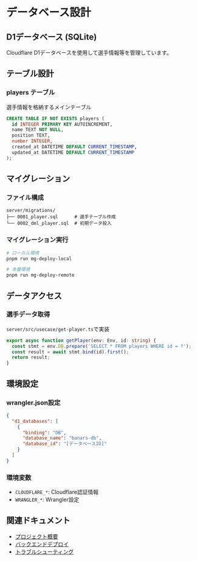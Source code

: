 # データベース設計

## D1データベース (SQLite)

Cloudflare D1データベースを使用して選手情報等を管理しています。

## テーブル設計

### players テーブル
選手情報を格納するメインテーブル

```sql
CREATE TABLE IF NOT EXISTS players (
  id INTEGER PRIMARY KEY AUTOINCREMENT,
  name TEXT NOT NULL,
  position TEXT,
  number INTEGER,
  created_at DATETIME DEFAULT CURRENT_TIMESTAMP,
  updated_at DATETIME DEFAULT CURRENT_TIMESTAMP
);
```

## マイグレーション

### ファイル構成
```
server/migrations/
├── 0001_player.sql      # 選手テーブル作成
└── 0002_dml_player.sql  # 初期データ投入
```

### マイグレーション実行
```bash
# ローカル環境
pnpm run mg-deploy-local

# 本番環境
pnpm run mg-deploy-remote
```

## データアクセス

### 選手データ取得
`server/src/usecase/get-player.ts`で実装

```typescript
export async function getPlayer(env: Env, id: string) {
  const stmt = env.DB.prepare('SELECT * FROM players WHERE id = ?');
  const result = await stmt.bind(id).first();
  return result;
}
```

## 環境設定

### wrangler.json設定
```json
{
  "d1_databases": [
    {
      "binding": "DB",
      "database_name": "banars-db",
      "database_id": "[データベースID]"
    }
  ]
}
```

### 環境変数
- `CLOUDFLARE_*`: Cloudflare認証情報
- `WRANGLER_*`: Wrangler設定

## 関連ドキュメント

- [プロジェクト概要](./overview.md)
- [バックエンドデプロイ](../deployment/backend.md)
- [トラブルシューティング](../development/troubleshooting.md)